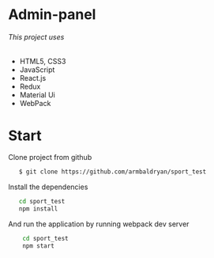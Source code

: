 # Admin-panel

###### This project uses

  - HTML5, CSS3
  - JavaScript
  - React.js
  - Redux
  - Material Ui
  - WebPack

# Start

  Clone project from github

 ```sh
    $ git clone https://github.com/armbaldryan/sport_test
 ```

  Install the dependencies

 ```sh
    cd sport_test
    npm install
 ```
  And run the application by running webpack dev server
```sh
    cd sport_test
    npm start
 ```
